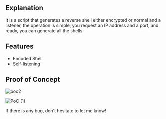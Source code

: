 ## Explanation
It is a script that generates a reverse shell either encrypted or normal and a listener, the operation is simple, you request an IP address and a port, and ready, you can generate all the shells.
## Features
- Encoded Shell
- Self-listening
## Proof of Concept
![poc2](https://github.com/Sx1v4n/Shell2You.py/assets/131263019/8d696836-0759-4e5c-bb2a-dd1e5fcccaa3)

![PoC (1)](https://github.com/Sx1v4n/Shell2You.py/assets/131263019/4a0aad00-7cf0-412c-bda1-874eeb999db5)


If there is any bug, don't hesitate to let me know!
